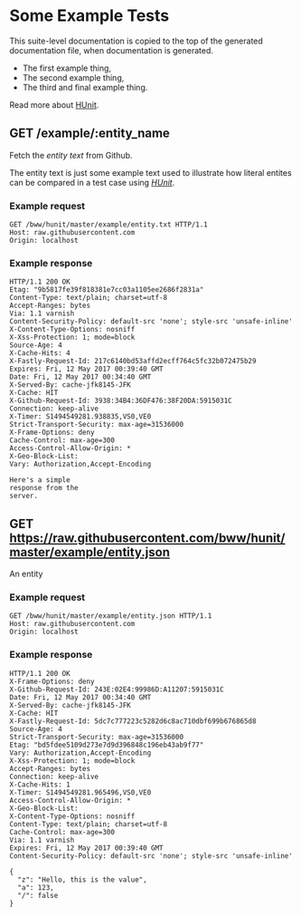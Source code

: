 # Some Example Tests

This suite-level documentation is copied to the top of the generated
documentation file, when documentation is generated.
  
  * The first example thing,
  * The second example thing,
  * The third and final example thing.

Read more about [HUnit](https://github.com/bww/hunit).

## GET /example/:entity_name

Fetch the *entity text* from Github.

The entity text is just some example text used to illustrate how literal
entites can be compared in a test case using [*HUnit*](https://github.com/bww/hunit).

### Example request

```http
GET /bww/hunit/master/example/entity.txt HTTP/1.1
Host: raw.githubusercontent.com
Origin: localhost

```
### Example response

```http
HTTP/1.1 200 OK
Etag: "9b5817fe39f818381e7cc03a1105ee2686f2831a"
Content-Type: text/plain; charset=utf-8
Accept-Ranges: bytes
Via: 1.1 varnish
Content-Security-Policy: default-src 'none'; style-src 'unsafe-inline'
X-Content-Type-Options: nosniff
X-Xss-Protection: 1; mode=block
Source-Age: 4
X-Cache-Hits: 4
X-Fastly-Request-Id: 217c6140bd53affd2ecff764c5fc32b072475b29
Expires: Fri, 12 May 2017 00:39:40 GMT
Date: Fri, 12 May 2017 00:34:40 GMT
X-Served-By: cache-jfk8145-JFK
X-Cache: HIT
X-Github-Request-Id: 3938:34B4:36DF476:38F20DA:5915031C
Connection: keep-alive
X-Timer: S1494549281.938835,VS0,VE0
Strict-Transport-Security: max-age=31536000
X-Frame-Options: deny
Cache-Control: max-age=300
Access-Control-Allow-Origin: *
X-Geo-Block-List: 
Vary: Authorization,Accept-Encoding

Here's a simple
response from the
server.
```


## GET https://raw.githubusercontent.com/bww/hunit/master/example/entity.json

An entity

### Example request

```http
GET /bww/hunit/master/example/entity.json HTTP/1.1
Host: raw.githubusercontent.com
Origin: localhost

```
### Example response

```http
HTTP/1.1 200 OK
X-Frame-Options: deny
X-Github-Request-Id: 243E:02E4:99986D:A11207:5915031C
Date: Fri, 12 May 2017 00:34:40 GMT
X-Served-By: cache-jfk8145-JFK
X-Cache: HIT
X-Fastly-Request-Id: 5dc7c777223c5282d6c8ac710dbf699b676865d8
Source-Age: 4
Strict-Transport-Security: max-age=31536000
Etag: "bd5fdee5109d273e7d9d396848c196eb43ab9f77"
Vary: Authorization,Accept-Encoding
X-Xss-Protection: 1; mode=block
Accept-Ranges: bytes
Connection: keep-alive
X-Cache-Hits: 1
X-Timer: S1494549281.965496,VS0,VE0
Access-Control-Allow-Origin: *
X-Geo-Block-List: 
X-Content-Type-Options: nosniff
Content-Type: text/plain; charset=utf-8
Cache-Control: max-age=300
Via: 1.1 varnish
Expires: Fri, 12 May 2017 00:39:40 GMT
Content-Security-Policy: default-src 'none'; style-src 'unsafe-inline'

{
  "z": "Hello, this is the value",
  "a": 123,
  "/": false
}
```


